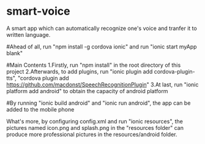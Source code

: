 # smart-voice
A smart app which can automatically recognize one's voice and tranfer it to written language.

#Ahead of all, run "npm install -g cordova ionic" and run "ionic start myApp blank"

#Main Contents
1.Firstly, run "npm install" in the root directory of this project
2.Afterwards, to add plugins, run "ionic plugin add cordova-plugin-tts", "cordova plugin add https://github.com/macdonst/SpeechRecognitionPlugin"
3.At last, run "ionic platform add android" to obtain the capacity of android platform

#By running "ionic build android" and "ionic run android", the app can be added to the mobile phone



What's more, by configuring config.xml and run "ionic resources", the pictures named icon.png and splash.png in the "resources folder" can
produce more professional pictures in the resources/android folder.
